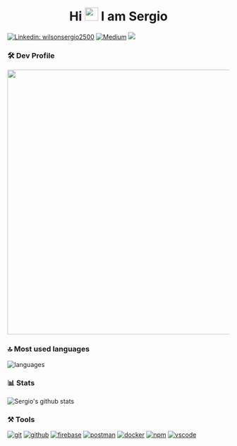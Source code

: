 <h1 align="center">Hi <img src="https://raw.githubusercontent.com/MartinHeinz/MartinHeinz/master/wave.gif" width="30"> I am Sergio</h1>

[![Linkedin: wilsonsergio2500](https://img.shields.io/badge/-Sergio%20Wilson-blue?style=for-the-badge&logo=Linkedin&logoColor=white&link=https://www.linkedin.com/in/wilsonsergio2500/)](https://www.linkedin.com/in/wilsonsergio2500/)
[![Medium](https://img.shields.io/badge/Medium-12100E?style=for-the-badge&logo=medium&logoColor=white)](https://medium.com/@sergiowilson)
![](https://vbr.wocr.tk/badge?page_id=wilsonsergio2500&lcolor=fff&color=000&style=for-the-badge&logo=Github&logoColor=181717)

### 🛠️ Dev	Profile
<p align="center">
  <img width="600"  src="https://im.ages.io/F3Thgintl2">
</p>

### 🔝 Most used languages
  <img alt="languages" src="https://github-readme-stats.vercel.app/api/top-langs/?username=wilsonsergio2500&theme=github_dark&hide_border=true&layout=compact" />

### 📊 Stats
![Sergio's github stats](https://github-readme-stats.vercel.app/api?username=wilsonsergio2500&count_private=true&show_icons=true&hide=contribs&theme=github_dark&hide_border=true)

### ⚒️ Tools

[![git](https://img.shields.io/badge/GIT-E44C30?style=for-the-badge&logo=git&logoColor=white)](http://www.sergiowilson.net/)
[![github](https://img.shields.io/badge/GitHub-100000?style=for-the-badge&logo=github&logoColor=white)](http://www.sergiowilson.net/)
[![firebase](https://img.shields.io/badge/firebase-ffca28?style=for-the-badge&logo=firebase&logoColor=black)](http://www.sergiowilson.net/)
[![postman](https://img.shields.io/badge/Postman-FF6C37?style=for-the-badge&logo=Postman&logoColor=white)](http://www.sergiowilson.net/)
[![docker](https://img.shields.io/badge/Docker-2CA5E0?style=for-the-badge&logo=docker&logoColor=white)](http://www.sergiowilson.net/)
[![npm](https://img.shields.io/badge/npm-CB3837?style=for-the-badge&logo=npm&logoColor=white)](http://www.sergiowilson.net/)
[![vscode](https://img.shields.io/badge/Visual_Studio_Code-0078D4?style=for-the-badge&logo=visual%20studio%20code&logoColor=white)](http://www.sergiowilson.net/)


<!--
**wilsonsergio2500/wilsonsergio2500** is a ✨ _special_ ✨ repository because its `README.md` (this file) appears on your GitHub profile.

Here are some ideas to get you started:

- 🔭 I’m currently working on ...
- 🌱 I’m currently learning ...
- 👯 I’m looking to collaborate on ...
- 🤔 I’m looking for help with ...
- 💬 Ask me about ...
- 📫 How to reach me: ...
- 😄 Pronouns: ...
- ⚡ Fun fact: ...
-->
